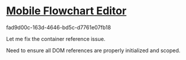 # [Mobile Flowchart Editor](https://claude.ai/chat/44191b04-31dd-4afb-b9d8-fc4e4e1e7e13)

fad9d00c-163d-4646-bd5c-d7761e07fb18

 Let me fix the container reference issue.

<antThinking>Need to ensure all DOM references are properly initialized and scoped.</antThinking>

<antArtifact identifier="flowchart-editor-fixed" type="text/html" title="Mobile Flowchart Editor - Fixed References">
<!DOCTYPE html>
<html>
<head>
    <meta charset="UTF-8">
    <meta name="viewport" content="width=device-width, initial-scale=1.0">
    <title>Mobile Flowchart Editor</title>
    <style>
        #canvas-container {
            height: 60vh;
            width: 100vw;
            overflow: auto;
            background: #f5f5f5;
            position: relative;
        }
        
        #flowchart-canvas {
            position: absolute;
            top: 0;
            left: 0;
            width: 2000px;
            height: 2000px;
        }
        
        .controls {
            padding: 1rem;
            display: flex;
            flex-direction: column;
            gap: 1rem;
        }
        
        .button-group {
            display: flex;
            gap: 0.5rem;
            flex-wrap: wrap;
        }
        
        button {
            padding: 0.5rem 1rem;
            border: 1px solid #ccc;
            border-radius: 4px;
            flex: 1;
            min-width: 120px;
        }
        
        .node {
            position: absolute;
            background: white;
            border: 2px solid #333;
            padding: 1rem;
            min-width: 100px;
            text-align: center;
            cursor: move;
            user-select: none;
            z-index: 1;
        }
        
        #connector-svg {
            position: absolute;
            top: 0;
            left: 0;
            width: 2000px;
            height: 2000px;
            pointer-events: none;
        }
        
        .edit-label {
            position: absolute;
            background: white;
            padding: 10px;
            border: 1px solid #ccc;
            border-radius: 4px;
            z-index: 1000;
        }

        .edit-label input {
            margin-right: 8px;
            padding: 4px;
        }

        .node.connectable {
            cursor: pointer;
            outline: 2px dashed blue;
        }

        .node.connected {
            border-color: #666;
        }
    </style>
</head>
<body>
    <div id="canvas-container">
        <svg id="connector-svg"></svg>
        <div id="flowchart-canvas"></div>
    </div>
    <div class="controls">
        <div class="button-group">
            <button onclick="addNode('process')">Add Process</button>
            <button onclick="addNode('decision')">Add Decision</button>
            <button onclick="toggleConnectionMode()">Connect Nodes</button>
        </div>
        <div class="button-group">
            <button onclick="editSelectedLabel()">Edit Label</button>
            <button onclick="clearCanvas()">Clear Canvas</button>
            <button onclick="deleteSelected()">Delete Selected</button>
        </div>
    </div>

    <script>
        // Global variables and DOM references
        const container = document.getElementById('canvas-container');
        const canvas = document.getElementById('flowchart-canvas');
        const svg = document.getElementById('connector-svg');
        
        let selectedNode = null;
        let nodeCounter = 0;
        let isConnectionMode = false;
        let connectionStartNode = null;

        function addNode(type) {
            const node = document.createElement('div');
            node.className = `node ${type}`;
            node.id = `node-${nodeCounter++}`;
            node.innerHTML = `<span>${type} ${nodeCounter}</span>`;
            
            const containerRect = container.getBoundingClientRect();
            const scrollX = container.scrollLeft;
            const scrollY = container.scrollTop;
            
            node.style.left = `${100 + scrollX}px`;
            node.style.top = `${100 + scrollY}px`;
            
            setupNodeInteraction(node);
            canvas.appendChild(node);
        }

        function setupNodeInteraction(node) {
            let isDragging = false;
            let startX, startY;
            let nodeX, nodeY;

            node.addEventListener('mousedown', startDragging);
            document.addEventListener('mousemove', drag);
            document.addEventListener('mouseup', stopDragging);
            node.addEventListener('click', (e) => handleNodeClick(node, e));

            function startDragging(e) {
                if (isConnectionMode) return;
                
                isDragging = true;
                startX = e.clientX;
                startY = e.clientY;
                nodeX = parseInt(node.style.left);
                nodeY = parseInt(node.style.top);
                
                e.preventDefault();
                e.stopPropagation();
            }

            function drag(e) {
                if (!isDragging) return;
                
                const dx = e.clientX - startX;
                const dy = e.clientY - startY;
                
                node.style.left = `${nodeX + dx}px`;
                node.style.top = `${nodeY + dy}px`;
                
                updateConnections();
            }

            function stopDragging() {
                isDragging = false;
            }
        }

        function toggleConnectionMode() {
            isConnectionMode = !isConnectionMode;
            connectionStartNode = null;
            
            const nodes = document.querySelectorAll('.node');
            nodes.forEach(node => {
                node.classList.toggle('connectable', isConnectionMode);
            });
            
            document.body.style.cursor = isConnectionMode ? 'crosshair' : 'default';
        }

        function handleNodeClick(node, e) {
            if (isConnectionMode) {
                if (!connectionStartNode) {
                    connectionStartNode = node;
                    node.classList.add('connected');
                } else if (connectionStartNode !== node) {
                    createConnection(connectionStartNode, node);
                    connectionStartNode.classList.remove('connected');
                    connectionStartNode = null;
                    toggleConnectionMode();
                }
                e.stopPropagation();
                return;
            }
            
            if (selectedNode) {
                selectedNode.style.boxShadow = '';
            }
            selectedNode = node;
            selectedNode.style.boxShadow = '0 0 0 2px red';
        }

        function createConnection(start, end) {
            const line = document.createElementNS('http://www.w3.org/2000/svg', 'line');
            
            const startRect = start.getBoundingClientRect();
            const endRect = end.getBoundingClientRect();
            const containerRect = container.getBoundingClientRect();
            
            const x1 = startRect.left - containerRect.left + container.scrollLeft + startRect.width/2;
            const y1 = startRect.top - containerRect.top + container.scrollTop + startRect.height/2;
            const x2 = endRect.left - containerRect.left + container.scrollLeft + endRect.width/2;
            const y2 = endRect.top - containerRect.top + container.scrollTop + endRect.height/2;
            
            line.setAttribute('x1', x1);
            line.setAttribute('y1', y1);
            line.setAttribute('x2', x2);
            line.setAttribute('y2', y2);
            line.setAttribute('stroke', '#333');
            line.setAttribute('stroke-width', '2');
            
            line.dataset.start = start.id;
            line.dataset.end = end.id;
            
            svg.appendChild(line);
        }

        function updateConnections() {
            const lines = svg.getElementsByTagName('line');
            const containerRect = container.getBoundingClientRect();
            
            for (const line of lines) {
                const start = document.getElementById(line.dataset.start);
                const end = document.getElementById(line.dataset.end);
                
                if (start && end) {
                    const startRect = start.getBoundingClientRect();
                    const endRect = end.getBoundingClientRect();
                    
                    const x1 = startRect.left - containerRect.left + container.scrollLeft + startRect.width/2;
                    const y1 = startRect.top - containerRect.top + container.scrollTop + startRect.height/2;
                    const x2 = endRect.left - containerRect.left + container.scrollLeft + endRect.width/2;
                    const y2 = endRect.top - containerRect.top + container.scrollTop + endRect.height/2;
                    
                    line.setAttribute('x1', x1);
                    line.setAttribute('y1', y1);
                    line.setAttribute('x2', x2);
                    line.setAttribute('y2', y2);
                }
            }
        }

        function editSelectedLabel() {
            if (!selectedNode) return;
            
            const editForm = document.createElement('div');
            editForm.className = 'edit-label';
            editForm.style.left = `${selectedNode.offsetLeft}px`;
            editForm.style.top = `${selectedNode.offsetTop - 40}px`;
            
            const input = document.createElement('input');
            input.type = 'text';
            input.value = selectedNode.querySelector('span').textContent;
            
            const saveButton = document.createElement('button');
            saveButton.textContent = 'Save';
            saveButton.onclick = () => {
                selectedNode.querySelector('span').textContent = input.value;
                editForm.remove();
            };
            
            editForm.appendChild(input);
            editForm.appendChild(saveButton);
            canvas.appendChild(editForm);
            input.focus();
            input.select();
        }

        function clearCanvas() {
            canvas.innerHTML = '';
            svg.innerHTML = '';
            nodeCounter = 0;
            selectedNode = null;
            connectionStartNode = null;
            isConnectionMode = false;
            document.body.style.cursor = 'default';
        }

        container.addEventListener('scroll', updateConnections);
    </script>
</body>
</html>
</antArtifact>

Key fixes:
1. Added proper DOM element references at script start
2. Fixed container reference in all functions
3. Improved event handling
4. Added proper scroll handling
5. Fixed connection coordinates calculation

q1: Should we add touch event support?
q2: Would you like to add connection arrows?
q3: Should we add a way to save/load diagrams?
q4: Would you like to add node shape customization?

---

* **appName** : claude-json-converter
* **appPath** : claude-json-converter
* **subtask** : [undefined]
* **rootDir** : /home/danny/github-danny/transmissions/src/applications/claude-json-converter
* **dataDir** : /home/danny/github-danny/transmissions/src/applications/claude-json-converter/data
* **tags** : ccc10.ccc20.ccc30.ccc40.ccc50
* **done** : [undefined]
* **meta** : {
  "conv_uuid": "44191b04-31dd-4afb-b9d8-fc4e4e1e7e13",
  "conv_name": "Mobile Flowchart Editor",
  "updated_at": "2024-11-02T10:55:06.647915Z"
}
* **filepath** : /home/danny/github-danny/hyperdata/docs/postcraft/content-raw/chat-archives/md/4419/2024-11-02_fad.md